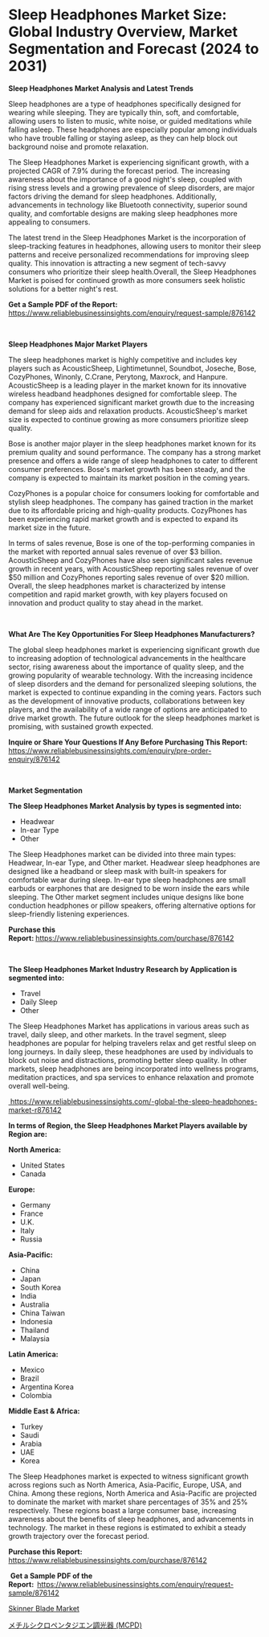 <p><h1>Sleep Headphones Market Size: Global Industry Overview, Market Segmentation and Forecast (2024 to 2031)</h1></p><p><strong>Sleep Headphones Market Analysis and Latest Trends</strong></p>
<p><p>Sleep headphones are a type of headphones specifically designed for wearing while sleeping. They are typically thin, soft, and comfortable, allowing users to listen to music, white noise, or guided meditations while falling asleep. These headphones are especially popular among individuals who have trouble falling or staying asleep, as they can help block out background noise and promote relaxation.</p><p>The Sleep Headphones Market is experiencing significant growth, with a projected CAGR of 7.9% during the forecast period. The increasing awareness about the importance of a good night's sleep, coupled with rising stress levels and a growing prevalence of sleep disorders, are major factors driving the demand for sleep headphones. Additionally, advancements in technology like Bluetooth connectivity, superior sound quality, and comfortable designs are making sleep headphones more appealing to consumers.</p><p>The latest trend in the Sleep Headphones Market is the incorporation of sleep-tracking features in headphones, allowing users to monitor their sleep patterns and receive personalized recommendations for improving sleep quality. This innovation is attracting a new segment of tech-savvy consumers who prioritize their sleep health.Overall, the Sleep Headphones Market is poised for continued growth as more consumers seek holistic solutions for a better night's rest.</p></p>
<p><strong>Get a Sample PDF of the Report:&nbsp;</strong> <a href="https://www.reliablebusinessinsights.com/enquiry/request-sample/876142">https://www.reliablebusinessinsights.com/enquiry/request-sample/876142</a></p>
<p>&nbsp;</p>
<p><strong>Sleep Headphones Major Market Players</strong></p>
<p><p>The sleep headphones market is highly competitive and includes key players such as AcousticSheep, Lightimetunnel, Soundbot, Joseche, Bose, CozyPhones, Winonly, C.Crane, Perytong, Maxrock, and Hanpure. AcousticSheep is a leading player in the market known for its innovative wireless headband headphones designed for comfortable sleep. The company has experienced significant market growth due to the increasing demand for sleep aids and relaxation products. AcousticSheep's market size is expected to continue growing as more consumers prioritize sleep quality.</p><p>Bose is another major player in the sleep headphones market known for its premium quality and sound performance. The company has a strong market presence and offers a wide range of sleep headphones to cater to different consumer preferences. Bose's market growth has been steady, and the company is expected to maintain its market position in the coming years.</p><p>CozyPhones is a popular choice for consumers looking for comfortable and stylish sleep headphones. The company has gained traction in the market due to its affordable pricing and high-quality products. CozyPhones has been experiencing rapid market growth and is expected to expand its market size in the future.</p><p>In terms of sales revenue, Bose is one of the top-performing companies in the market with reported annual sales revenue of over $3 billion. AcousticSheep and CozyPhones have also seen significant sales revenue growth in recent years, with AcousticSheep reporting sales revenue of over $50 million and CozyPhones reporting sales revenue of over $20 million. Overall, the sleep headphones market is characterized by intense competition and rapid market growth, with key players focused on innovation and product quality to stay ahead in the market.</p></p>
<p>&nbsp;</p>
<p><strong>What Are The Key Opportunities For Sleep Headphones Manufacturers?</strong></p>
<p><p>The global sleep headphones market is experiencing significant growth due to increasing adoption of technological advancements in the healthcare sector, rising awareness about the importance of quality sleep, and the growing popularity of wearable technology. With the increasing incidence of sleep disorders and the demand for personalized sleeping solutions, the market is expected to continue expanding in the coming years. Factors such as the development of innovative products, collaborations between key players, and the availability of a wide range of options are anticipated to drive market growth. The future outlook for the sleep headphones market is promising, with sustained growth expected.</p></p>
<p><strong>Inquire or Share Your Questions If Any Before Purchasing This Report:</strong> <a href="https://www.reliablebusinessinsights.com/enquiry/pre-order-enquiry/876142">https://www.reliablebusinessinsights.com/enquiry/pre-order-enquiry/876142</a></p>
<p>&nbsp;</p>
<p><strong>Market Segmentation</strong></p>
<p><strong>The Sleep Headphones Market Analysis by types is segmented into:</strong></p>
<p><ul><li>Headwear</li><li>In-ear Type</li><li>Other</li></ul></p>
<p><p>The Sleep Headphones market can be divided into three main types: Headwear, In-ear Type, and Other market. Headwear sleep headphones are designed like a headband or sleep mask with built-in speakers for comfortable wear during sleep. In-ear type sleep headphones are small earbuds or earphones that are designed to be worn inside the ears while sleeping. The Other market segment includes unique designs like bone conduction headphones or pillow speakers, offering alternative options for sleep-friendly listening experiences.</p></p>
<p><strong>Purchase this Report:&nbsp;</strong><a href="https://www.reliablebusinessinsights.com/purchase/876142">https://www.reliablebusinessinsights.com/purchase/876142</a></p>
<p>&nbsp;</p>
<p><strong>The Sleep Headphones Market Industry Research by Application is segmented into:</strong></p>
<p><ul><li>Travel</li><li>Daily Sleep</li><li>Other</li></ul></p>
<p><p>The Sleep Headphones Market has applications in various areas such as travel, daily sleep, and other markets. In the travel segment, sleep headphones are popular for helping travelers relax and get restful sleep on long journeys. In daily sleep, these headphones are used by individuals to block out noise and distractions, promoting better sleep quality. In other markets, sleep headphones are being incorporated into wellness programs, meditation practices, and spa services to enhance relaxation and promote overall well-being.</p></p>
<p><a href="https://www.reliablebusinessinsights.com/-global-the-sleep-headphones-market-r876142">&nbsp;https://www.reliablebusinessinsights.com/-global-the-sleep-headphones-market-r876142</a></p>
<p><strong>In terms of Region, the Sleep Headphones Market Players available by Region are:</strong></p>
<p>
    <p> <strong> North America: </strong>
        <ul>
            <li>United States</li>
            <li>Canada</li>
        </ul>
        </p> 
    <p> <strong> Europe: </strong>
        <ul>
            <li>Germany</li>
            <li>France</li>
            <li>U.K.</li>
            <li>Italy</li>
            <li>Russia</li>
        </ul>
        </p> 
    <p> <strong> Asia-Pacific: </strong>
        <ul>
            <li>China</li>
            <li>Japan</li>
            <li>South Korea</li>
            <li>India</li>
            <li>Australia</li>
            <li>China Taiwan</li>
            <li>Indonesia</li>
            <li>Thailand</li>
            <li>Malaysia</li>
        </ul>
        </p> 
    <p> <strong> Latin America: </strong>
        <ul>
            <li>Mexico</li>
            <li>Brazil</li>
            <li>Argentina Korea</li>
            <li>Colombia</li>
        </ul>
        </p> 
    <p> <strong> Middle East & Africa: </strong>
        <ul>
            <li>Turkey</li>
            <li>Saudi</li>
            <li>Arabia</li>
            <li>UAE</li>
            <li>Korea</li>
        </ul>
    </p>
    </p>
<p><p>The Sleep Headphones market is expected to witness significant growth across regions such as North America, Asia-Pacific, Europe, USA, and China. Among these regions, North America and Asia-Pacific are projected to dominate the market with market share percentages of 35% and 25% respectively. These regions boast a large consumer base, increasing awareness about the benefits of sleep headphones, and advancements in technology. The market in these regions is estimated to exhibit a steady growth trajectory over the forecast period.</p></p>
<p><strong>Purchase this Report: </strong><a href="https://www.reliablebusinessinsights.com/purchase/876142">https://www.reliablebusinessinsights.com/purchase/876142</a></p>
<p>&nbsp;<strong>Get a Sample PDF of the Report:&nbsp;&nbsp;</strong><a href="https://www.reliablebusinessinsights.com/enquiry/request-sample/876142">https://www.reliablebusinessinsights.com/enquiry/request-sample/876142</a></p>
<p><strong></strong></p>
<p><p><a href="https://github.com/NorbertYates/Market-Research-Report-List-5/blob/main/skinner-blade-market.md">Skinner Blade Market</a></p><p><a href="https://github.com/lababdou/Market-Research-Report-List-4/blob/main/486454884862.md">メチルシクロペンタジエン調光器 (MCPD)</a></p></p>